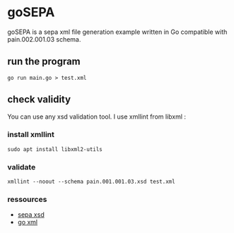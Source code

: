 # goSEPA

goSEPA is a sepa xml file generation example written in Go compatible with pain.002.001.03 schema.

## run the program

`
go run main.go > test.xml
`

## check validity

You can use any xsd validation tool. I use xmllint from libxml :

### install xmllint
`
sudo apt install libxml2-utils
`

### validate
`
xmllint --noout --schema pain.001.001.03.xsd test.xml
`

### ressources

* [sepa xsd](https://www.iso20022.org/message_archive.page)
* [go xml](https://golang.org/pkg/encoding/xml/)
